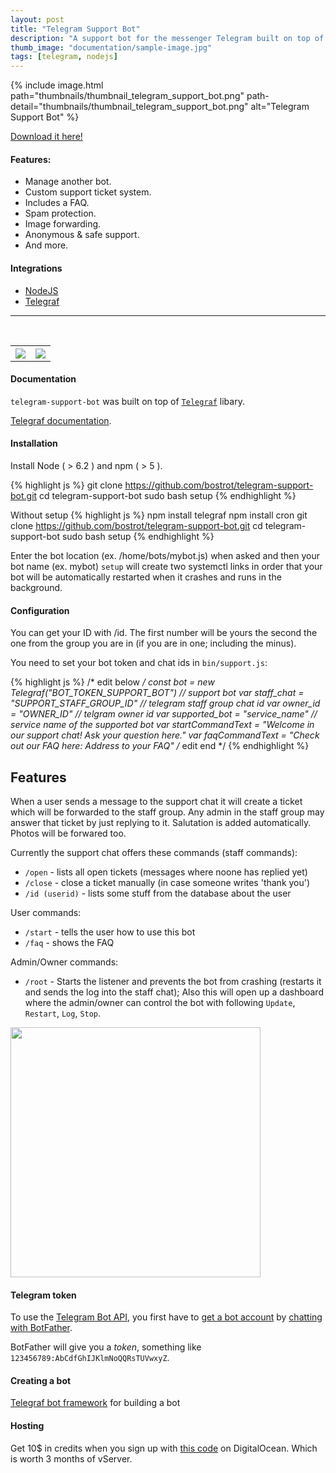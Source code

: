 ```yaml
---
layout: post
title: "Telegram Support Bot"
description: "A support bot for the messenger Telegram built on top of the Telegraf framework."
thumb_image: "documentation/sample-image.jpg"
tags: [telegram, nodejs]
---
```


{% include image.html path="thumbnails/thumbnail_telegram_support_bot.png" path-detail="thumbnails/thumbnail_telegram_support_bot.png" alt="Telegram Support Bot" %}

[Download it here!](https://github.com/bostrot/telegram-support-bot)

#### Features:
  - Manage another bot.
  - Custom support ticket system.
  - Includes a FAQ.
  - Spam protection.
  - Image forwarding.
  - Anonymous & safe support.
  - And more.

#### Integrations
  - [NodeJS](https://nodejs.org/en/)
  - [Telegraf](https://github.com/telegraf/telegraf/)

<hr><br />

<table>
<tr>
<th><img src="https://puu.sh/wyvPd/8dde465527.jpg" /></th>
<th><img src="https://puu.sh/wyvxD/35a3b70290.jpg" /></th>
</tr>
</table>

#### Documentation

`telegram-support-bot` was built on top of [`Telegraf`](https://github.com/telegraf/telegraf) libary.

[Telegraf documentation](http://telegraf.js.org).

#### Installation

Install Node ( > 6.2 ) and npm ( > 5 ).

{% highlight js %}
git clone https://github.com/bostrot/telegram-support-bot.git
cd telegram-support-bot
sudo bash setup
{% endhighlight %}

Without setup
{% highlight js %}
npm install telegraf
npm install cron
git clone https://github.com/bostrot/telegram-support-bot.git
cd telegram-support-bot
sudo bash setup 
{% endhighlight %}

Enter the bot location (ex. /home/bots/mybot.js) when asked and then your bot name (ex. mybot)
`setup` will create two systemctl links in order that your bot will be automatically restarted when it crashes and runs in the background.

#### Configuration

You can get your ID with /id. The first number will be yours the second the one from the group you are in (if you are in one; including the minus).

You need to set your bot token and chat ids in `bin/support.js`:

{% highlight js %}
/* edit below */
const bot = new Telegraf("BOT_TOKEN_SUPPORT_BOT") // support bot
var staff_chat = "SUPPORT_STAFF_GROUP_ID" // telegram staff group chat id
var owner_id = "OWNER_ID" // telgram owner id
var supported_bot = "service_name" // service name of the supported bot
var startCommandText = "Welcome in our support chat! Ask your question here."
var faqCommandText = "Check out our FAQ here: Address to your FAQ"
/* edit end */
{% endhighlight %}

## Features

When a user sends a message to the support chat it will create a ticket which will be forwarded to the staff group. Any admin in the staff group may answer that ticket by just replying to it. Salutation is added automatically. Photos will be forwared too.

Currently the support chat offers these commands (staff commands):
* `/open` - lists all open tickets (messages where noone has replied yet)
* `/close` - close a ticket manually (in case someone writes 'thank you')
* `/id (userid)` - lists some stuff from the database about the user

User commands:
* `/start` - tells the user how to use this bot
* `/faq` - shows the FAQ

Admin/Owner commands:
* `/root` - Starts the listener and prevents the bot from crashing (restarts it and sends the log into the staff chat); Also this will open up a dashboard where the admin/owner can control the bot with following `Update`, `Restart`, `Log`, `Stop`.

<img src="https://puu.sh/wywe5/a4c3cee0b7.png" width="400" height="400" />

#### Telegram token

To use the [Telegram Bot API](https://core.telegram.org/bots/api), 
you first have to [get a bot account](https://core.telegram.org/bots) 
by [chatting with BotFather](https://core.telegram.org/bots#6-botfather).

BotFather will give you a *token*, something like `123456789:AbCdfGhIJKlmNoQQRsTUVwxyZ`.

#### Creating a bot

[Telegraf bot framework](https://github.com/telegraf/telegraf) for building a bot

#### Hosting

Get 10$ in credits when you sign up with <a href="https://m.do.co/c/863818fa5312">this code</a> on DigitalOcean. Which is worth 3 months of vServer.
